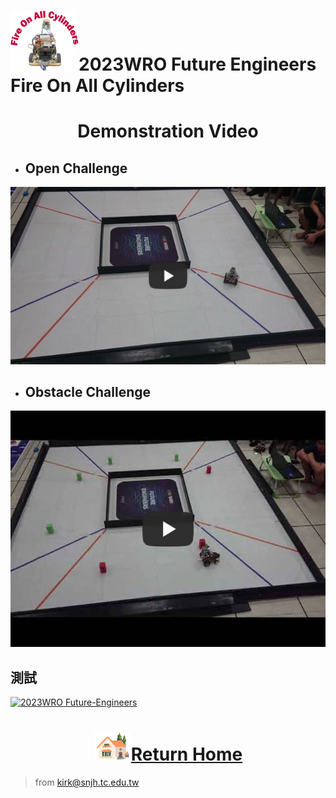 ![LOGO](../other/img/logo.png)2023WRO Future Engineers Fire On All Cylinders  
=====
# <div align="center">Demonstration Video  </div> 
- ## Open Challenge
[![2023WRO Future-Engineers_qualifying-round](./img/Fire-On-All-Cylinders_qualifying-round.jpg)](https://youtu.be/Z78iSG1QYfs "2023WRO Future-Engineers_qualifying-round") 

- ## Obstacle Challenge
[![2023WRO Future-Engineers_Obstacle Challenge](./img/Obstacle_Challenge.jpg)](https://youtu.be/CwvGDfQJ8cQ "2023WRO Future-Engineers_Obstacle Challenge")

## 測試  
[![2023WRO Future-Engineers](https://img.youtube.com/vi/CwvGDfQJ8cQ/hqdefault.jpg)](https://youtu.be/CwvGDfQJ8cQ)

# <div align="center">![HOME](../other/img/Home.png)[Return Home](../)</div>  

> from kirk@snjh.tc.edu.tw
